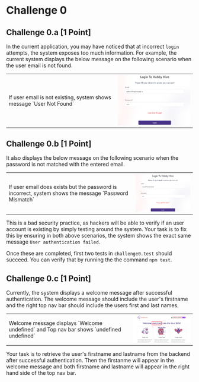 # Challenge 0

## Challenge 0.a [1 Point]

In the current application, you may have noticed that at incorrect `login` attempts,  the system exposes too much information. For example, the current system displays the below message on the following scenario when the user email is not found.

<table>
<tr>
<td valign="middle">If user email is not existing, system shows message `User Not Found`</td>
<td><img src="./images/0a.png" width="350px"></td>
</tr>
</table>

## Challenge 0.b [1 Point]

It also displays the below message on the following scenario when the password is not matched with the entered email.

<table>
<tr>
<td valign="middle">If user email does exists but the password is incorrect, system shows the message `Password Mismatch`</td>
<td><img src="./images/0b.png" width="350px"></td>
</tr>
</table>

This is a bad security practice, as hackers will be able to verify if an user account is existing by simply testing around the system. Your task is to fix this by ensuring in both above scenarios, the system shows the exact same message `User authentication failed`.

Once these are completed, first two tests in `challenge0.test` should succeed. You can verify that by running the the command `npm test`.

## Challenge 0.c [1 Point]

Currently, the system displays a welcome message after successful authentication. The welcome message should include the user's firstname and the right top nav bar should include the users first and last names.

<table>
<tr>
<td valign="middle">Welcome message displays `Welcome undefined` and Top nav bar shows `undefined undefined`</td>
<td><img src="./images/0c.png" width="350px"></td>
</tr>
</table>

Your task is to retrieve the user's firstname and lastname from the backend after successful authentication. Then the firstanme will appear in the welcome message and both firstname and lastname will appear in the right hand side of the top nav bar.